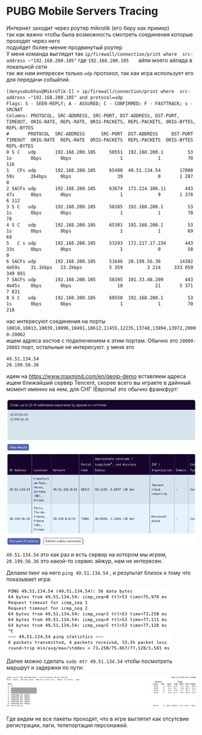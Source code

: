 # PUBG Mobile Servers Tracing

Интернет заходит через роутер mikrotik  (его беру как пример)   
так как важно чтобы была возможность смотреть соединения которые проходят через него   
подойдет более-мение продвинутый роутер   
У меня команда выглядит так `ip/firewall/connection/print where  src-address ~"192.168.200.105"` где `192.168.200.105   ` айпи моего айпада в локальной сети   
так же нам интересен только `udp` протокол, так как игра использует его для передачи собыйтий. 

```
[denysobukhov@MikroTik-I] > ip/firewall/connection/print where  src-address ~"192.168.200.105" and protocol=udp
Flags: S - SEEN-REPLY; A - ASSURED; C - CONFIRMED; F - FASTTRACK; s - SRCNAT
Columns: PROTOCOL, SRC-ADDRESS, SRC-PORT, DST-ADDRESS, DST-PORT, TIMEOUT, ORIG-RATE, REPL-RATE, ORIG-PACKETS, REPL-PACKETS, ORIG-BYTES, REPL-BYTES
#       PROTOCOL  SRC-ADDRESS      SRC-PORT  DST-ADDRESS     DST-PORT  TIMEOUT  ORIG-RATE  REPL-RATE  ORIG-PACKETS  REPL-PACKETS  ORIG-BYTES  REPL-BYTES
0 S C   udp       192.168.200.105     50551  192.168.200.1         53  1s       0bps       0bps                  1             1          70         116
1   CFs udp       192.168.200.105     65480  49.51.134.54       17000  59s      264bps     0bps                 39             0       1 287           0
2 SACFs udp       192.168.200.105     63674  172.224.106.11       443  47s      0bps       0bps                  1             9       1 378       6 112
3 S C   udp       192.168.200.105     58105  192.168.200.1         53  1s       0bps       0bps                  1             1          78          78
4 S C   udp       192.168.200.105     65301  192.168.200.1         53  1s       0bps       0bps                  1             1          69          69
5   C s udp       192.168.200.105     53293  172.217.17.234       443  33s      0bps       0bps                  1             0          58           0
6 SACFs udp       192.168.200.105     51646  20.199.56.36       14382  4m59s    31.1kbps   23.2kbps          5 359         3 214     333 059     349 891
7 SACFs udp       192.168.200.105     58395  101.33.48.209        443  4m45s    0bps       0bps                 18            21       5 371       7 831
8 S C   udp       192.168.200.105     60550  192.168.200.1         53  1s       0bps       0bps                  1             1          70         218
```

нас интересуют соединения на порты `10010,10013,10039,10096,10491,10612,11455,12235,13748,13894,13972,20000-20002`  
ищем адреса хоcтов с подключением к этим портам. Обычно это `20000-20002` порт, остальные не интересуют.
у меня это  

```
49.51.134.54
20.199.56.36
```
идем на https://www.maxmind.com/en/geoip-demo вставляем адреса
ищем ближайший сервер Tencent, скорее всего вы играете в дайнный момент именно на нем, для СНГ (Европы) это обычно франкфурт:

![geoip-demo screenshot](/Screenshot1.png)

`49.51.134.54` это как раз и есть сервер на котором мы игрем, `20.199.56.36` это какой-то сервис эйжур, нам не интересен.

Делаем пинг на него `ping 49.51.134.54` , и результат близок к тому что показывает игра:

![ping screenshot](/Screenshot3.png)

Далее можно сделать `sudo mtr 49.51.134.54` чтобы посмотреть маршрут и задержки по пути:

![mtr screenshot](/Screenshot2.png)

Где видем не все пакеты проходят, что в игре выглятит как отсутсвие регистрации, лаги, телепортация персонажей.


